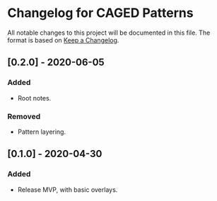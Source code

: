 # Changelog for CAGED Patterns

All notable changes to this project will be documented in this file. The format
is based on [Keep a Changelog](https://keepachangelog.com/en/1.0.0/).


## [0.2.0] - 2020-06-05

### Added
- Root notes.

### Removed
- Pattern layering.



## [0.1.0] - 2020-04-30

### Added
- Release MVP, with basic overlays.
